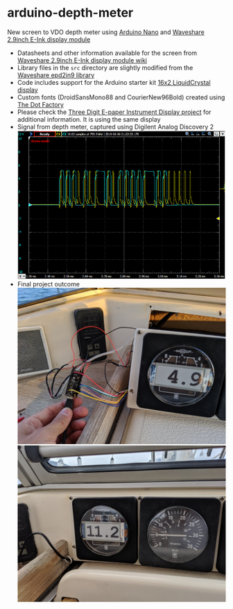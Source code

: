 # arduino-depth-meter
New screen to VDO depth meter using [Arduino Nano](https://store.arduino.cc/arduino-nano) and [Waveshare 2.9inch E-Ink display module](https://www.waveshare.com/2.9inch-e-paper-module.htm)
- Datasheets and other information available for the screen from [Waveshare 2.9inch E-Ink display module wiki](https://www.waveshare.com/wiki/2.9inch_e-Paper_Module)
- Library files in the `src` directory are slightly modified from the [Waveshare epd2in9 library](https://github.com/waveshare/e-Paper/tree/master/Arduino%20UNO/epd2in9/epd2in9)
- Code includes support for the Arduino starter kit [16x2 LiquidCrystal display](https://www.arduino.cc/en/Reference/LiquidCrystal)
- Custom fonts (DroidSansMono88 and CourierNew96Bold) created using [The Dot Factory](http://www.eran.io/the-dot-factory-an-lcd-font-and-image-generator/)
- Please check the [Three Digit E-paper Instrument Display project](https://hackaday.io/project/159031-three-digit-e-paper-instrument-display) for additional information. It is using the same display
-  Signal from depth meter, captured using Digilent Analog Discovery 2 ![Signal from depth meter, captured using Digilent Analog Discovery 2](img/signal.png "Signal from depth meter, captured using Digilent Analog Discovery 2")
- Final project outcome
![](img/final1.jpg)
![](img/final2.jpg)
